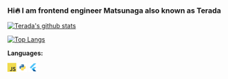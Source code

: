 ### Hi🔥 I am frontend engineer Matsunaga also known as Terada

<!--
**TERADA-DANTE/TERADA-DANTE** is a ✨ _special_ ✨ repository because its `README.md` (this file) appears on your GitHub profile.

Here are some ideas to get you started:

- 🔭 I’m currently working on ...
- 🌱 I’m currently learning ...
- 👯 I’m looking to collaborate on ...
- 🤔 I’m looking for help with ...
- 💬 Ask me about ...
- 📫 How to reach me: ...
- 😄 Pronouns: ...
- ⚡ Fun fact: ...
-->
[![Terada's github stats](https://github-readme-stats.vercel.app/api?username=TERADA-DANTE&show_icons=true&theme=react&hide=stars)](https://github.com/TERADA-DANTE/github-readme-stats)

[![Top Langs](https://github-readme-stats.vercel.app/api/top-langs/?username=TERADA-DANTE&theme=react&layout=compact)](https://github.com/TERADA-DANTE/github-readme-stats)

**Languages:**  

<code><img style="display:inline" height="20" src="https://raw.githubusercontent.com/github/explore/80688e429a7d4ef2fca1e82350fe8e3517d3494d/topics/javascript/javascript.png"></code>
<code><img style="display:inline" height="20" src="https://raw.githubusercontent.com/github/explore/80688e429a7d4ef2fca1e82350fe8e3517d3494d/topics/python/python.png"></code>
<code><img style="display:inline" height="20" src="https://raw.githubusercontent.com/github/explore/80688e429a7d4ef2fca1e82350fe8e3517d3494d/topics/flutter/flutter.png"></code>
